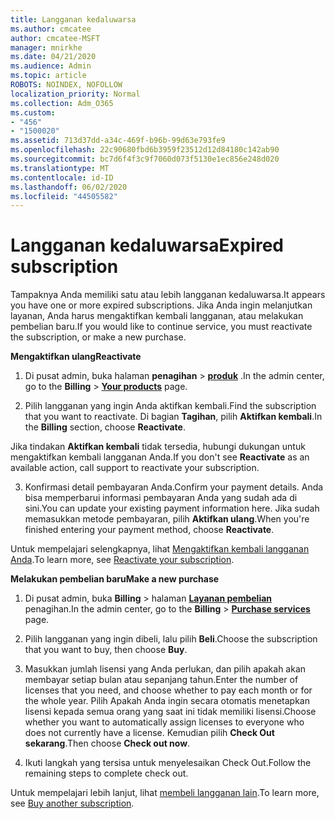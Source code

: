 ```yaml
---
title: Langganan kedaluwarsa
ms.author: cmcatee
author: cmcatee-MSFT
manager: mnirkhe
ms.date: 04/21/2020
ms.audience: Admin
ms.topic: article
ROBOTS: NOINDEX, NOFOLLOW
localization_priority: Normal
ms.collection: Adm_O365
ms.custom:
- "456"
- "1500020"
ms.assetid: 713d37dd-a34c-469f-b96b-99d63e793fe9
ms.openlocfilehash: 22c90680fbd6b3959f23512d12d84180c142ab90
ms.sourcegitcommit: bc7d6f4f3c9f7060d073f5130e1ec856e248d020
ms.translationtype: MT
ms.contentlocale: id-ID
ms.lasthandoff: 06/02/2020
ms.locfileid: "44505582"
---
```

# <a name="expired-subscription"></a><span data-ttu-id="619c2-102">Langganan kedaluwarsa</span><span class="sxs-lookup"><span data-stu-id="619c2-102">Expired subscription</span></span>

<span data-ttu-id="619c2-103">Tampaknya Anda memiliki satu atau lebih langganan kedaluwarsa.</span><span class="sxs-lookup"><span data-stu-id="619c2-103">It appears you have one or more expired subscriptions.</span></span> <span data-ttu-id="619c2-104">Jika Anda ingin melanjutkan layanan, Anda harus mengaktifkan kembali langganan, atau melakukan pembelian baru.</span><span class="sxs-lookup"><span data-stu-id="619c2-104">If you would like to continue service, you must reactivate the subscription, or make a new purchase.</span></span>
  
<span data-ttu-id="619c2-105">**Mengaktifkan ulang**</span><span class="sxs-lookup"><span data-stu-id="619c2-105">**Reactivate**</span></span>
  
1. <span data-ttu-id="619c2-106">Di pusat admin, buka halaman **penagihan** \> **[produk](https://go.microsoft.com/fwlink/p/?linkid=842054)** .</span><span class="sxs-lookup"><span data-stu-id="619c2-106">In the admin center, go to the **Billing** \> **[Your products](https://go.microsoft.com/fwlink/p/?linkid=842054)** page.</span></span>

2. <span data-ttu-id="619c2-107">Pilih langganan yang ingin Anda aktifkan kembali.</span><span class="sxs-lookup"><span data-stu-id="619c2-107">Find the subscription that you want to reactivate.</span></span> <span data-ttu-id="619c2-108">Di bagian **Tagihan**, pilih **Aktifkan kembali**.</span><span class="sxs-lookup"><span data-stu-id="619c2-108">In the **Billing** section, choose **Reactivate**.</span></span>

<span data-ttu-id="619c2-109">Jika tindakan **Aktifkan kembali** tidak tersedia, hubungi dukungan untuk mengaktifkan kembali langganan Anda.</span><span class="sxs-lookup"><span data-stu-id="619c2-109">If you don't see **Reactivate** as an available action, call support to reactivate your subscription.</span></span>

3. <span data-ttu-id="619c2-110">Konfirmasi detail pembayaran Anda.</span><span class="sxs-lookup"><span data-stu-id="619c2-110">Confirm your payment details.</span></span> <span data-ttu-id="619c2-111">Anda bisa memperbarui informasi pembayaran Anda yang sudah ada di sini.</span><span class="sxs-lookup"><span data-stu-id="619c2-111">You can update your existing payment information here.</span></span> <span data-ttu-id="619c2-112">Jika sudah memasukkan metode pembayaran, pilih **Aktifkan ulang**.</span><span class="sxs-lookup"><span data-stu-id="619c2-112">When you're finished entering your payment method, choose **Reactivate**.</span></span>

<span data-ttu-id="619c2-113">Untuk mempelajari selengkapnya, lihat [Mengaktifkan kembali langganan Anda](https://docs.microsoft.com/microsoft-365/commerce/subscriptions/reactivate-your-subscription).</span><span class="sxs-lookup"><span data-stu-id="619c2-113">To learn more, see [Reactivate your subscription](https://docs.microsoft.com/microsoft-365/commerce/subscriptions/reactivate-your-subscription).</span></span>

<span data-ttu-id="619c2-114">**Melakukan pembelian baru**</span><span class="sxs-lookup"><span data-stu-id="619c2-114">**Make a new purchase**</span></span>
  
1. <span data-ttu-id="619c2-115">Di pusat admin, buka **Billing** \> halaman **[Layanan pembelian](https://go.microsoft.com/fwlink/p/?linkid=868433)** penagihan.</span><span class="sxs-lookup"><span data-stu-id="619c2-115">In the admin center, go to the **Billing** \> **[Purchase services](https://go.microsoft.com/fwlink/p/?linkid=868433)** page.</span></span>

2. <span data-ttu-id="619c2-116">Pilih langganan yang ingin dibeli, lalu pilih **Beli**.</span><span class="sxs-lookup"><span data-stu-id="619c2-116">Choose the subscription that you want to buy, then choose **Buy**.</span></span>

3. <span data-ttu-id="619c2-117">Masukkan jumlah lisensi yang Anda perlukan, dan pilih apakah akan membayar setiap bulan atau sepanjang tahun.</span><span class="sxs-lookup"><span data-stu-id="619c2-117">Enter the number of licenses that you need, and choose whether to pay each month or for the whole year.</span></span> <span data-ttu-id="619c2-118">Pilih Apakah Anda ingin secara otomatis menetapkan lisensi kepada semua orang yang saat ini tidak memiliki lisensi.</span><span class="sxs-lookup"><span data-stu-id="619c2-118">Choose whether you want to automatically assign licenses to everyone who does not currently have a license.</span></span> <span data-ttu-id="619c2-119">Kemudian pilih **Check Out sekarang**.</span><span class="sxs-lookup"><span data-stu-id="619c2-119">Then choose **Check out now**.</span></span>

4. <span data-ttu-id="619c2-120">Ikuti langkah yang tersisa untuk menyelesaikan Check Out.</span><span class="sxs-lookup"><span data-stu-id="619c2-120">Follow the remaining steps to complete check out.</span></span>

<span data-ttu-id="619c2-121">Untuk mempelajari lebih lanjut, lihat [membeli langganan lain](https://docs.microsoft.com/microsoft-365/commerce/buy-another-subscription).</span><span class="sxs-lookup"><span data-stu-id="619c2-121">To learn more, see [Buy another subscription](https://docs.microsoft.com/microsoft-365/commerce/buy-another-subscription).</span></span>